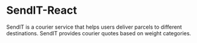 # SendIT-React
SendIT is a courier service that helps users deliver parcels to different destinations. SendIT provides courier quotes based on weight categories.
